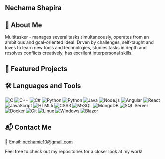 ## Nechama Shapira
## 🌟 About Me

Multitasker - manages several tasks simultaneously, operates from an ambitious and goal-oriented ideal. Driven by challenges, self-taught and loves to learn new tools and technologies, studies tasks in depth and resolves conflicts creatively, has excellent interpersonal skills.
## 📁 Featured Projects
## 🛠️ Languages and Tools
![C](https://camo.githubusercontent.com/d35a1629940de977c889a8710227ca41e3068e9b4318f59994c9fa92fa37fd0c/68747470733a2f2f696d672e69636f6e73382e636f6d2f636f6c6f722f34382f3030303030302f632d70726f6772616d6d696e672e706e67)
![C++](https://camo.githubusercontent.com/8ade2e47872ba45fd667c66f814d288f24ecf11e9538ced13ddb22f26e9d2a40/68747470733a2f2f696d672e69636f6e73382e636f6d2f636f6c6f722f34382f3030303030302f632d706c75732d706c75732d6c6f676f2e706e67)
![C#](https://camo.githubusercontent.com/a1a0379c849367a2e463e0b54e9473829c8b5061f7f4d94473ca0b772095ca26/68747470733a2f2f696d672e69636f6e73382e636f6d2f636f6c6f722f34382f3030303030302f632d73686172702d6c6f676f2e706e67)
![Python](https://camo.githubusercontent.com/44a1ef98d80d8ce89d8804b0f52dad8b92616c700aa0e33583a050a1a17df4d8/68747470733a2f2f696d672e69636f6e73382e636f6d2f636f6c6f722f34382f3030303030302f6e65742d6672616d65776f726b2e706e67)
![Python](https://camo.githubusercontent.com/6bcd225ca53028d7d8730be1e673ef988b6fd3396c117e11e0545e91364bf430/68747470733a2f2f696d672e69636f6e73382e636f6d2f636f6c6f722f34382f3030303030302f707974686f6e2d2d76312e706e67)
![Java](https://camo.githubusercontent.com/71024a0a83f8803c74e0b1bf6428c6d0dcf51a26f56808c503766030115c9700/68747470733a2f2f696d672e69636f6e73382e636f6d2f636f6c6f722f34382f3030303030302f6a6176612d636f666665652d6375702d6c6f676f2e706e67)
![Node.js](https://camo.githubusercontent.com/754d83c6db7b05918c64b485f537f7e07aaa255b0f967a44ff19ec616fbadf51/68747470733a2f2f696d672e69636f6e73382e636f6d2f636f6c6f722f34382f3030303030302f6e6f64656a732e706e67)
![Angular](https://camo.githubusercontent.com/8efd6341f54fd90d66928e8a2d9f5820f9ca4fa40f9d0f40539ea30bb05d350e/68747470733a2f2f696d672e69636f6e73382e636f6d2f636f6c6f722f34382f3030303030302f616e67756c61726a732e706e67)
![React](https://camo.githubusercontent.com/0a231a271e64d7b99093df977d12dfdd86db73d63eac0b1415b2620fe1f2726d/68747470733a2f2f696d672e69636f6e73382e636f6d2f636f6c6f722f34382f3030303030302f72656163742d6e61746976652e706e67)
![JavaScript]([https://path/to/javascript-logo.png](https://camo.githubusercontent.com/00dd552ba8020fc50f92364518290fc16235a7f21a5b7ddbc0a6cb2131597356/68747470733a2f2f696d672e69636f6e73382e636f6d2f636f6c6f722f34382f3030303030302f6a6176617363726970742e706e67))
![HTML5](https://camo.githubusercontent.com/b123b7cd1937e4fc11267e562159764bb15946dd1d23a6ef08f3803ab49da1ba/68747470733a2f2f696d672e69636f6e73382e636f6d2f636f6c6f722f34382f3030303030302f68746d6c2d352e706e67)
![CSS3]([https://path/to/css3-logo.png](https://camo.githubusercontent.com/aae5d91491e403b1f9d176ee05ee086627dc901536fb3691c389dfbf97ef9f04/68747470733a2f2f696d672e69636f6e73382e636f6d2f636f6c6f722f34382f3030303030302f637373332e706e67))
![MySQL]([https://path/to/mysql-logo.png](https://camo.githubusercontent.com/f905d223aaf7d318a2a34ab7a88bb5fadcc066e15b23be27e45c8cd06d4e8a74/68747470733a2f2f696d672e69636f6e73382e636f6d2f636f6c6f722f34382f3030303030302f6d7973716c2d6c6f676f2e706e67))
![MongoDB]([https://path/to/mongodb-logo.png](https://camo.githubusercontent.com/b010a2291f794256d711a8e237e9da2f03b54e97896ab6f1b79b3cfac0308399/68747470733a2f2f696d672e69636f6e73382e636f6d2f636f6c6f722f34382f3030303030302f6d6f6e676f64622e706e67))
![SQL Server]([https://path/to/sqlserver-logo.png](https://camo.githubusercontent.com/99b905accbefbf6c586bf2ab08ebf05fd3e04b4ecbb821e1662f9177b5af460b/68747470733a2f2f696d672e69636f6e73382e636f6d2f636f6c6f722f34382f3030303030302f6d6963726f736f66742d73716c2d7365727665722e706e67))
![Docker]([https://path/to/docker-logo.png](https://camo.githubusercontent.com/afb5efd967593eb94c36531c2d865baa2b42073fb07ddeed57940550f078ce8c/68747470733a2f2f696d672e69636f6e73382e636f6d2f636f6c6f722f34382f3030303030302f646f636b65722e706e67))
![Git]([https://path/to/git-logo.png](https://camo.githubusercontent.com/691f01d9cfcb32c562bd6137ed0c1b1364efec2b68f1e85dac7d7f56e1efa502/68747470733a2f2f696d672e69636f6e73382e636f6d2f636f6c6f722f34382f3030303030302f6769742e706e67))
![Linux]([https://path/to/linux-logo.png](https://camo.githubusercontent.com/c51f55943185a3d12f4d764a686157863ba737fcf0946eec435b0d8f286d7382/68747470733a2f2f696d672e69636f6e73382e636f6d2f636f6c6f722f34382f3030303030302f6c696e75782e706e67))
![Windows]([https://path/to/windows-logo.png](https://camo.githubusercontent.com/230f67dfec9d87172a12c304af10bd7d2cf31c9f361d8f8539776b6ea3fa52a5/68747470733a2f2f696d672e69636f6e73382e636f6d2f636f6c6f722f34382f3030303030302f77696e646f77732d31302e706e67))
![Blazor]([https://path/to/blazor-logo.png](https://camo.githubusercontent.com/745067316158481b63e34d8c4160ece2d3078ae279e87b7811a712b018f95dce/68747470733a2f2f75706c6f61642e77696b696d656469612e6f72672f77696b6970656469612f636f6d6d6f6e732f7468756d622f642f64302f426c617a6f722e706e672f31323070782d426c617a6f722e706e67))
## 📬 Contact Me
📧 Email: nechamie10@gmail.com

Feel free to check out my repositories for a closer look at my work!
<!--
**NEitan622/NEitan622** is a ✨ _special_ ✨ repository because its `README.md` (this file) appears on your GitHub profile.

Here are some ideas to get you started:

- 🔭 I’m currently working on ...
- 🌱 I’m currently learning ...
- 👯 I’m looking to collaborate on ...
- 🤔 I’m looking for help with ...
- 💬 Ask me about ...
- 📫 How to reach me: ...
- 😄 Pronouns: ...
- ⚡ Fun fact: ...
-->
